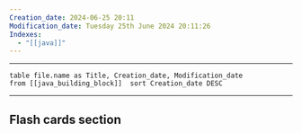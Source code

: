 ```yaml
---
Creation_date: 2024-06-25 20:11
Modification_date: Tuesday 25th June 2024 20:11:26
Indexes:
  - "[[java]]"
---
```


----

```dataview
table file.name as Title, Creation_date, Modification_date
from [[java_building_block]]  sort Creation_date DESC
```


















---
## Flash cards section
